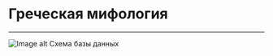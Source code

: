 # Греческая мифология
____
![Image alt](https://github.com/zlata-katkina/gmdb/raw/main/src/main/resources/db_scheme.png)
Схема базы данных
